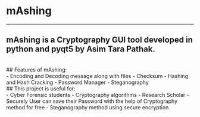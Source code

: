 # mAshing
---
## mAshing is a Cryptography GUI tool developed in python and pyqt5 by Asim Tara Pathak.
<br>
## Features of mAshing:
<br>
- Encoding and Decoding message along with files
- Checksum
- Hashing and Hash Cracking
- Password Manager
- Steganography
<br>
## This project is useful for:
<br>
- Cyber Forensic students
- Cryptography algorithms
- Research Scholar
- Securely User can save their Password with the help of Cryptography method for free
- Steganography method using secure encryption
